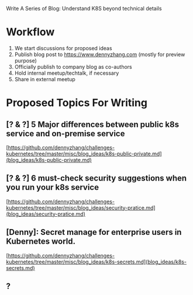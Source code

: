 Write A Series of Blog: Understand K8S beyond technical details

# Workflow
1. We start discussions for proposed ideas
2. Publish blog post to https://www.dennyzhang.com (mostly for preview purpose)
3. Officially publish to company blog as co-authors
4. Hold internal meetup/techtalk, if necessary
5. Share in external meetup

# Proposed Topics For Writing

## [? & ?] 5 Major differences between public k8s service and on-premise service
[https://github.com/dennyzhang/challenges-kubernetes/tree/master/misc/blog_ideas/k8s-public-private.md](blog_ideas/k8s-public-private.md)

## [? & ?] 6 must-check security suggestions when you run your k8s service
[https://github.com/dennyzhang/challenges-kubernetes/tree/master/misc/blog_ideas/security-pratice.md](blog_ideas/security-pratice.md)

## [Denny]: Secret manage for enterprise users in Kubernetes world.
[https://github.com/dennyzhang/challenges-kubernetes/tree/master/misc/blog_ideas/k8s-secrets.md](blog_ideas/k8s-secrets.md)

## ?
